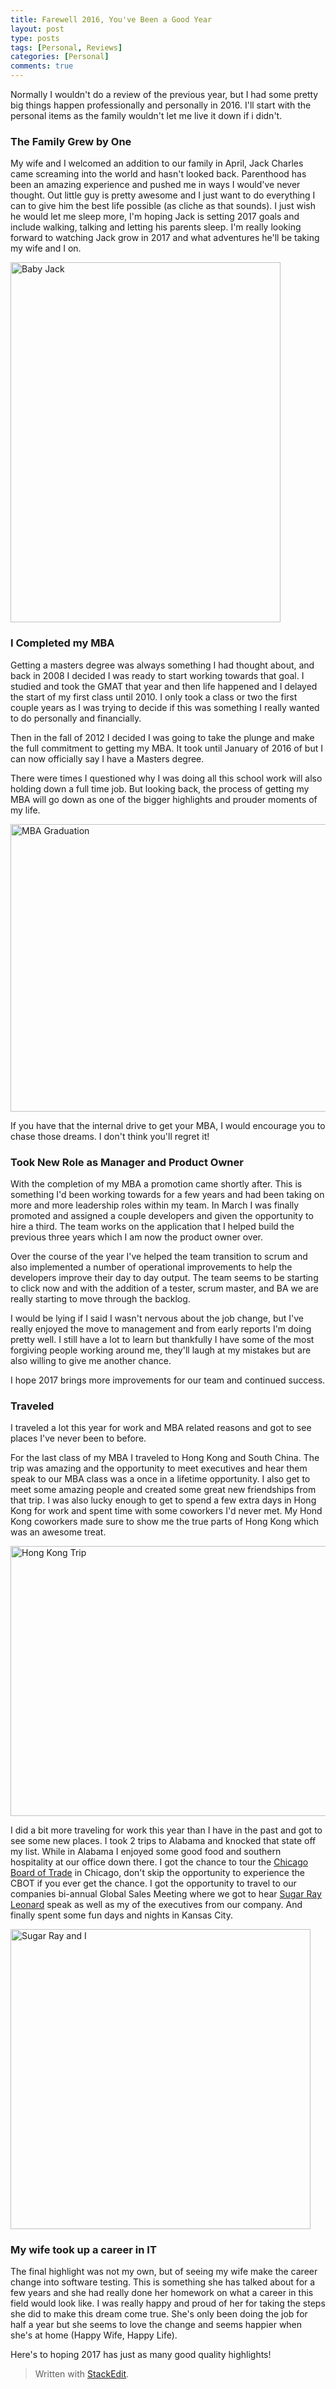 ```yaml
---
title: Farewell 2016, You've Been a Good Year
layout: post
type: posts
tags: [Personal, Reviews]
categories: [Personal]
comments: true
---
```


Normally I wouldn't do a review of the previous year, but I had some pretty big things happen professionally and personally in 2016.  I'll start with the personal items as the family wouldn't let me live it down if i didn't. 

###  __The Family Grew by One__ 

My wife and I welcomed an addition to our family in April, Jack Charles came screaming into the world and hasn't looked back.  Parenthood has been an amazing experience and pushed me in ways I would've never thought.  Out little guy is pretty awesome and I just want to do everything I can to give him the best life possible (as cliche as that sounds).  I just wish he would let me sleep more, I'm hoping Jack is setting 2017 goals and include walking, talking and letting his parents sleep.  I'm really looking forward to watching Jack grow in 2017 and what adventures he'll be taking my wife and I on.

<img src="/assets/img/20170104/Jack1.jpg" height="576" width="432" alt="Baby Jack" > 

### __I Completed my MBA__ 

Getting a masters degree was always something I had thought about, and back in 2008 I decided I was ready to start working towards that goal.  I studied and took the GMAT that year and then life happened and I delayed the start of my first class until 2010.  I only took a class or two the first couple years as I was trying to decide if this was something I really wanted to do personally and financially.  

Then in the fall of 2012 I decided I was going to take the plunge and make the full commitment to getting my MBA.  It took until January of 2016 of  but I can now officially say I have a Masters degree.  

There were times I questioned why I was doing all this school work will also holding down a full time job.  But looking back, the process of getting my MBA will go down as one of the bigger highlights and prouder moments of my life.  

<img src="/assets/img/20170104/graduation1.jpg" height="460" width="614" alt="MBA Graduation" > 

If you have that the internal drive to get your MBA, I would encourage you to chase those dreams.  I don't think you'll regret it!

### __Took New Role as Manager and Product Owner__ 

With the completion of my MBA a promotion came shortly after.  This is something I'd been working towards for a few years and had been taking on more and more leadership roles within my team.  In March I was finally promoted and assigned a couple developers and given the opportunity to hire a third.  The team works on the application that I helped build the previous three years which I am now the product owner over.  

Over the course of the year I've helped the team transition to scrum and also implemented a number of operational improvements to help the developers improve their day to day output.  The team seems to be starting to click now and with the addition of a tester, scrum master, and BA we are really starting to move through the backlog.

I would be lying if I said I wasn't nervous about the job change, but I've really enjoyed the move to management and from early reports I'm doing pretty well.  I still have a lot to learn but thankfully I have some of the most forgiving people working around me, they'll laugh at my mistakes but are also willing to give me another chance.  

I hope 2017 brings more improvements for our team and continued success.

### __Traveled__ 

I traveled a lot this year for work and MBA related reasons and got to see places I've never been to before.  

For the last class of my MBA I traveled to Hong Kong and South China.  The trip was amazing and the opportunity to meet executives and hear them speak to our MBA class was a once in a lifetime opportunity.  I also get to meet some amazing people and created some great new friendships from that trip.  I was also lucky enough to get to spend a few extra days in Hong Kong for work and spent time with some coworkers I'd never met.  My Hond Kong coworkers made sure to show me the true parts of Hong Kong which was an awesome treat.

<img src="/assets/img/20170104/hongkong1.jpg" height="432" width="576" alt="Hong Kong Trip" > 

I did a bit more traveling for work this year than I have in the past and got to see some new places.  I took 2 trips to Alabama and knocked that state off my list.  While in Alabama I enjoyed some good food and southern hospitality at our office down there.  I got the chance to tour the [Chicago Board of Trade](https://en.wikipedia.org/wiki/Chicago_Board_of_Trade) in Chicago, don't skip the opportunity to experience the CBOT if you ever get the chance.  I got the opportunity to travel to our companies bi-annual Global Sales Meeting where we got to hear [Sugar Ray Leonard](http://sugarrayleonard.com/) speak as well as my of the executives from our company.  And finally spent some fun days and nights in Kansas City.

<img src="/assets/img/20170104/sugarray1.jpg" height="480" width="480" alt="Sugar Ray and I" > 

### __My wife took up a career in IT__

The final highlight was not my own, but of seeing my wife make the career change into software testing.  This is something she has talked about for a few years and she had really done her homework on what a career in this field would look like.  I was really happy and proud of her for taking the steps she did to make this dream come true.  She's only been doing the job for half a year but she seems to love the change and seems happier when she's at home (Happy Wife, Happy Life).  

Here's to hoping 2017 has just as many good quality highlights!

> Written with [StackEdit](https://stackedit.io/).